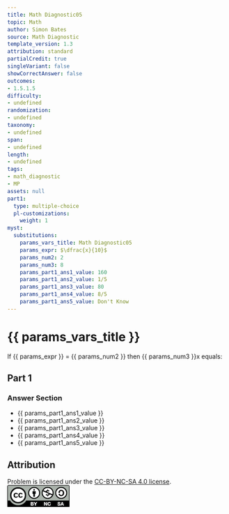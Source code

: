 ```yaml
---
title: Math Diagnostic05
topic: Math
author: Simon Bates
source: Math Diagnostic
template_version: 1.3
attribution: standard
partialCredit: true
singleVariant: false
showCorrectAnswer: false
outcomes:
- 1.5.1.5
difficulty:
- undefined
randomization:
- undefined
taxonomy:
- undefined
span:
- undefined
length:
- undefined
tags:
- math_diagnostic
- MP
assets: null
part1:
  type: multiple-choice
  pl-customizations:
    weight: 1
myst:
  substitutions:
    params_vars_title: Math Diagnostic05
    params_expr: $\dfrac{x}{10}$
    params_num2: 2
    params_num3: 8
    params_part1_ans1_value: 160
    params_part1_ans2_value: 1/5
    params_part1_ans3_value: 80
    params_part1_ans4_value: 8/5
    params_part1_ans5_value: Don't Know
---
```

# {{ params_vars_title }}
If {{ params_expr }} $=$ {{ params_num2 }} then {{ params_num3 }}x equals:

## Part 1

### Answer Section

- {{ params_part1_ans1_value }}
- {{ params_part1_ans2_value }}
- {{ params_part1_ans3_value }}
- {{ params_part1_ans4_value }}
- {{ params_part1_ans5_value }}

## Attribution

Problem is licensed under the [CC-BY-NC-SA 4.0 license](https://creativecommons.org/licenses/by-nc-sa/4.0/).<br> ![The Creative Commons 4.0 license requiring attribution-BY, non-commercial-NC, and share-alike-SA license.](https://raw.githubusercontent.com/firasm/bits/master/by-nc-sa.png)